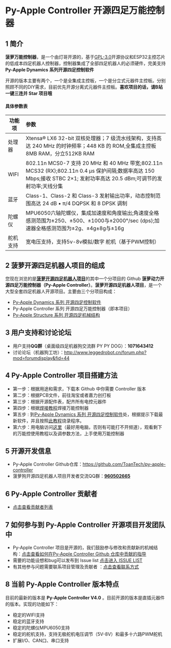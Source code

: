 # Py-Apple Controller 开源四足万能控制器

## 1 简介

  **菠萝万能控制器**，是一个由灯哥开源的，基于[GPL-3.0](https://github.com/ToanTech/Inverted_Pendulum_DengFOC/blob/main/LICENSE)开源协议和ESP32主控芯片的低成本四足机器人控制器，控制器集成了全部四足机器人的必须硬件，完美支持 **Py-Apple Dynamics** **系列开源四足控制软件**

  开源的版本主要有两个，一个是全集成主控板，一个是分立式元器件主控板。分别照顾不同的DIY需求，目前优先开源分离式元器件主控板。**喜欢项目的话，请B站一键三连并 Star 项目哦**

#### 具体参数表

| **功能项** | **参数**                                                     |
| ---------- | :----------------------------------------------------------- |
| 处理器     | Xtensa® LX6 32-bit 双核处理器；7 级流水线架构，支持高达 240 MHz 的时钟频率；448 KB 的 ROM,全集成主控板8MB RAM，分立512KB RAM |
| WIFI       | 802.11n MCS0-7 支持 20 MHz 和 40 MHz 带宽;802.11n MCS32 (RX);802.11n 0.4 µs 保护间隔;数据率高达 150 Mbps;接收 STBC 2×1; 发射功率高达 20.5 dBm;可调节的发射功率;天线分集 |
| 蓝牙       | Class-1、Class-2 和 Class-3 发射输出功率，动态控制范围高达 24 dB • π/4 DQPSK 和 8 DPSK 调制 |
| 陀螺仪     | MPU6050六轴陀螺仪，集成加速度和角度输出;角速度全格感测范围为±250、±500、±1000与±2000°/sec (dps);加速器全格感测范围为±2g、±4g±8g与±16g |
| 舵机支持   | 宽电压支持，支持5v-8v模拟/数字 舵机（基于PWM控制）           |



## 2 **菠萝开源四足机器人项目的组成**

  您现在浏览的是[**菠萝开源四足机器人项目**](https://github.com/ToanTech/py-apple-quadruped-robot)的其中一个分项目的 Github **菠萝动力开源四足万能控制器（Py-Apple Controller）**。**菠萝开源四足机器人项目**，是一个大型全套四足机器人开源项目。主要由三个分项目构成：

- [Py-Apple Dynamics 系列 开源四足控制软件](https://github.com/ToanTech/py-apple-dynamics)
- Py-Apple Controller 系列 开源四足万能控制器（即本项目）
- [Py-Apple Structure 系列 开源四足机械结构](https://github.com/ToanTech/py-apple-structure)

## 3 用户支持和讨论论坛

- 用户支持**QQ群**（桌面级四足机器狗交流群 PY PY DOG）：**1071643412**
- 讨论论坛（机器狗工坊）：http://www.leggedrobot.cn/forum.php?mod=forumdisplay&fid=44

## 4 Py-Apple Controller 项目搭建方法

- 第一步：根据用途和需求，下载本 Github 中你需要 Controller 版本
- 第二步：根据PCB文件，前往淘宝或者嘉力创打板
- 第三步：根据开源配件表，配齐所有电控元器件
- 第四步：根据[焊接教程](https://www.bilibili.com/video/BV1nv411B7d5)焊接万能控制器
- 第五步 : 到[Py-Apple Dynamics 系列 开源四足控制软件](https://github.com/ToanTech/py-apple-dynamics)处，根据提示下载最新软件，并且按照[此教程](https://www.bilibili.com/video/BV1mv411B7dR)烧录程序。
- 第六步：用电脑访问[这里](https://space.bilibili.com/493192058/channel/detail?cid=135699)（最好用电脑，否则有可能打不开频道），观看剩下的万能控使用教程以及调参数方法，上手使用万能控制器

## 5 开源开发信息

- Py-Apple Controller Github仓库：https://github.com/ToanTech/py-apple-controller
- 菠萝狗开源四足机器人项目开发者交流QQ群：<u>**960502665**</u>

## 6 Py-Apple Controller  贡献者

- [点击查看贡献者列表](contributors_m.md)

## 7 如何参与到 Py-Apple  Controller  开源项目开发团队中

-  Py-Apple Controller 项目是开源的，我们鼓励参与修改和贡献新的机械结构：[点击查看如何在Py-Apple Controller Github 仓库中贡献的指导](http://www.leggedrobot.cn/forum.php?mod=viewthread&tid=51)
-  需要的功能设想和bug可以发布到 Issue list [点击进入 ISSUE LIST](https://github.com/ToanTech/py-apple-controller/issues)
-  有其他参与问题需要联系项目管理及贡献者 ：[点击查看联系方式](contributors_m.md)

## 8 当前 Py-Apple  Controller  版本特点

  目前的最新的版本是 **Py-Apple Controller  V4.0** 。目前开源的版本是直插元器件的版本。实现的功能如下：

- 稳定的WIFI支持
- 稳定的蓝牙支持
- 稳定的陀螺仪MPU6050支持
- 稳定的舵机支持，支持无极舵机电压调节（5V-8V）和最多十六路PWM舵机
- 扩展I/O、CAN口、串口支持
